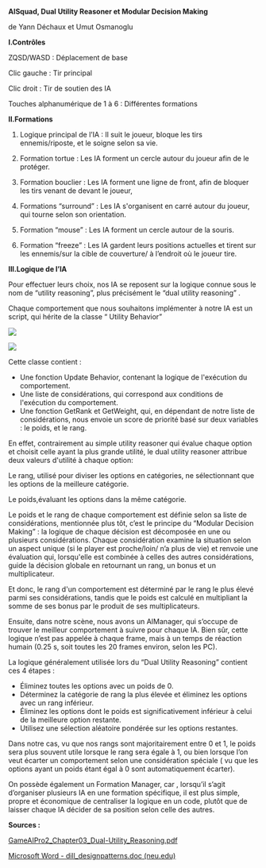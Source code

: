 **AISquad, Dual Utility Reasoner et Modular Decision Making**

de Yann Déchaux et Umut Osmanoglu




**I.Contrôles**

ZQSD/WASD : Déplacement de base

Clic gauche : Tir principal 

Clic droit : Tir de soutien des IA

Touches alphanumérique de 1 à 6 : Différentes formations

**II.Formations**

1) Logique principal de l’IA : Il suit le joueur, bloque les tirs ennemis/riposte, et le soigne selon sa vie.

2) Formation tortue : Les IA forment un cercle autour du joueur afin de le protéger\.

3) Formation bouclier : Les IA forment une ligne de front, afin de bloquer les tirs venant de devant le joueur,

4) Formations “surround” : Les IA s'organisent en carré autour du joueur, qui tourne selon son orientation\.

5) Formation “mouse” : Les IA forment un cercle autour de la souris\.

6) Formation “freeze” : Les IA gardent leurs positions actuelles et tirent sur les ennemis/sur la cible de couverture/ à l’endroit où le joueur tire\.



**III.Logique de l’IA**

Pour effectuer leurs choix, nos IA se reposent sur la logique connue sous le nom de “utility reasoning”, plus précisément le “dual utility reasoning” .

Chaque comportement que nous souhaitons implémenter à notre IA est un script, qui hérite de la classe “ Utility Behavior” 

![](001.png)

![](002.png)

Cette classe contient : 

- Une fonction Update Behavior, contenant la logique de l'exécution du comportement.
- Une liste de considérations, qui correspond aux conditions de l'exécution du comportement. 
- Une fonction GetRank et GetWeight, qui, en dépendant de notre liste de considérations, nous envoie un score de priorité basé sur deux variables : le poids, et le rang.



En effet, contrairement au simple utility reasoner qui évalue chaque option et choisit celle ayant la plus grande utilité, le dual utility reasoner attribue deux valeurs d'utilité à chaque option: 

Le rang, utilisé pour diviser les options en catégories, ne sélectionnant que les options de la meilleure catégorie. 

Le poids,évaluant les options dans la même catégorie.

Le poids et le rang de chaque comportement est définie selon sa liste de considérations, mentionnée plus tôt, c’est le principe du “Modular Decision Making” :  la logique de chaque décision est décomposée en une ou plusieurs considérations. Chaque considération examine la situation selon un aspect unique (si le player est proche/loin/ n’a plus de vie) et renvoie une évaluation qui, lorsqu'elle est combinée à celles des autres considérations, guide la décision globale en retournant un rang, un bonus et un multiplicateur.

Et donc, le rang d'un comportement est déterminé par le rang le plus élevé parmi ses considérations, tandis que le poids est calculé en multipliant la somme de ses bonus par le produit de ses multiplicateurs.

Ensuite, dans notre scène, nous avons un AIManager, qui s’occupe de trouver le meilleur comportement à suivre pour chaque IA. Bien sûr, cette logique n’est pas appelée à chaque frame, mais à un temps de réaction humain (0.25 s, soit toutes les 20 frames environ, selon les PC).

La logique généralement utilisée lors du “Dual Utility Reasoning” contient ces 4 étapes : 

-   Éliminez toutes les options avec un poids de 0.
- Déterminez la catégorie de rang la plus élevée et éliminez les options avec un rang inférieur.
- Éliminez les options dont le poids est significativement inférieur à celui de la meilleure option restante.
- Utilisez une sélection aléatoire pondérée sur les options restantes.

Dans notre cas, vu que nos rangs sont majoritairement entre 0 et 1, le poids sera plus souvent utile lorsque le rang sera égale à 1, ou bien lorsque l’on veut écarter un comportement selon une considération spéciale ( vu que les options ayant un poids étant égal à 0 sont automatiquement écarter).


On possède également un Formation Manager, car , lorsqu’il s’agit d’organiser plusieurs IA en une formation spécifique, il est plus simple, propre et économique de centraliser la logique en un code, plutôt que de laisser chaque IA décider de sa position selon celle des autres. 




**Sources :** 

[GameAIPro2_Chapter03_Dual-Utility_Reasoning.pdf](https://www.gameaipro.com/GameAIPro2/GameAIPro2_Chapter03_Dual-Utility_Reasoning.pdf)

[Microsoft Word - dill_designpatterns.doc (neu.edu)](https://course.ccs.neu.edu/cs5150f13/readings/dill_designpatterns.pdf)
